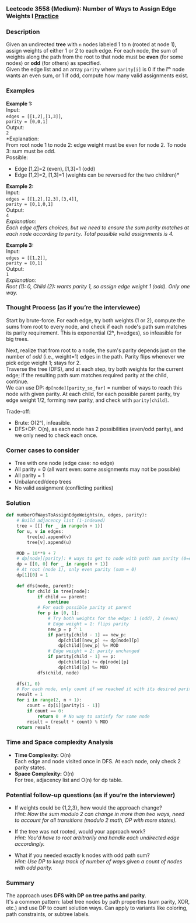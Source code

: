 ### Leetcode 3558 (Medium): Number of Ways to Assign Edge Weights I [Practice](https://leetcode.com/problems/number-of-ways-to-assign-edge-weights-i)

### Description  
Given an undirected **tree** with `n` nodes labeled 1 to n (rooted at node 1), assign weights of either 1 or 2 to each edge. For each node, the sum of weights along the path from the root to that node must be **even** (for some nodes) or **odd** (for others) as specified.  
Given the edge list and an array `parity` where `parity[i]` is 0 if the iᵗʰ node wants an even sum, or 1 if odd, compute how many valid assignments exist.

### Examples  

**Example 1:**  
Input:  
`edges = [[1,2],[1,3]]`,  
`parity = [0,0,1]`  
Output:  
`2`  
*Explanation:  
From root node 1 to node 2: edge weight must be even for node 2. To node 3: sum must be odd.  
Possible:  
- Edge [1,2]=2 (even), [1,3]=1 (odd)  
- Edge [1,2]=2, [1,3]=1 (weights can be reversed for the two children)*

**Example 2:**  
Input:  
`edges = [[1,2],[2,3],[3,4]]`,  
`parity = [0,1,0,1]`  
Output:  
`4`  
*Explanation:  
Each edge offers choices, but we need to ensure the sum parity matches at each node according to `parity`. Total possible valid assignments is 4.*

**Example 3:**  
Input:  
`edges = [[1,2]]`,  
`parity = [0,1]`  
Output:  
`1`  
*Explanation:  
Root (1): 0, Child (2): wants parity 1, so assign edge weight 1 (odd). Only one way.*

### Thought Process (as if you’re the interviewee)  
Start by brute-force. For each edge, try both weights (1 or 2), compute the sums from root to every node, and check if each node's path sum matches its parity requirement. This is exponential (2ʰ, h=edges), so infeasible for big trees.

Next, realize that from root to a node, the sum's parity depends just on the number of *odd* (i.e., weight=1) edges in the path. Parity flips whenever we pick edge weight 1; stays for 2.  
Traverse the tree (DFS), and at each step, try both weights for the current edge; if the resulting path sum matches required parity at the child, continue.  
We can use DP: `dp[node][parity_so_far]` = number of ways to reach this node with given parity. At each child, for each possible parent parity, try edge weight 1/2, forming new parity, and check with `parity[child]`.

Trade-off:  
- Brute: O(2ⁿ), infeasible.  
- DFS+DP: O(n), as each node has 2 possibilities (even/odd parity), and we only need to check each once.

### Corner cases to consider  
- Tree with one node (edge case: no edge)  
- All parity = 0 (all want even: some assignments may not be possible)  
- All parity = 1  
- Unbalanced/deep trees  
- No valid assignment (conflicting parities)

### Solution

```python
def numberOfWaysToAssignEdgeWeights(n, edges, parity):
    # Build adjacency list (1-indexed)
    tree = [[] for _ in range(n + 1)]
    for u, v in edges:
        tree[u].append(v)
        tree[v].append(u)
    
    MOD = 10**9 + 7
    # dp[node][parity]: # ways to get to node with path sum parity (0=even, 1=odd)
    dp = [[0, 0] for _ in range(n + 1)]
    # At root (node 1), only even parity (sum = 0)
    dp[1][0] = 1
    
    def dfs(node, parent):
        for child in tree[node]:
            if child == parent:
                continue
            # For each possible parity at parent
            for p in [0, 1]:
                # Try both weights for the edge: 1 (odd), 2 (even)
                # Edge weight = 1: flips parity
                new_p = p ^ 1
                if parity[child - 1] == new_p:
                    dp[child][new_p] += dp[node][p]
                    dp[child][new_p] %= MOD
                # Edge weight = 2: parity unchanged
                if parity[child - 1] == p:
                    dp[child][p] += dp[node][p]
                    dp[child][p] %= MOD
            dfs(child, node)
    
    dfs(1, 0)
    # For each node, only count if we reached it with its desired parity
    result = 1
    for i in range(2, n + 1):
        count = dp[i][parity[i - 1]]
        if count == 0:
            return 0  # No way to satisfy for some node
        result = (result * count) % MOD
    return result
```

### Time and Space complexity Analysis  

- **Time Complexity:** O(n)  
  Each edge and node visited once in DFS. At each node, only check 2 parity states.
- **Space Complexity:** O(n)  
  For tree, adjacency list and O(n) for dp table.

### Potential follow-up questions (as if you’re the interviewer)  

- If weights could be {1,2,3}, how would the approach change?  
  *Hint: Now the sum modulo 2 can change in more than two ways, need to account for all transitions (modulo 2 math, DP with more states).*

- If the tree was not rooted, would your approach work?  
  *Hint: You'd have to root arbitrarily and handle each undirected edge accordingly.*

- What if you needed exactly k nodes with odd path sum?  
  *Hint: Use DP to keep track of number of ways given a count of nodes with odd parity.*

### Summary
The approach uses **DFS with DP on tree paths and parity**.  
It's a common pattern: label tree nodes by path properties (sum parity, XOR, etc.) and use DP to count solution ways. Can apply to variants like coloring, path constraints, or subtree labels.